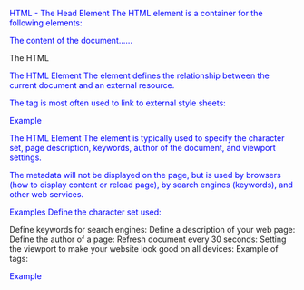 HTML - The Head Element
The HTML <head> element is a container for the following elements: <title>, <style>, <meta>, <link>, <script>, and <base>.

The HTML <head> Element
The <head> element is a container for metadata (data about data) and is placed between the <html> tag and the <body> tag.

HTML metadata is data about the HTML document. Metadata is not displayed.

Metadata typically define the document title, character set, styles, scripts, and other meta information.

The HTML <title> Element
The <title> element defines the title of the document. The title must be text-only, and it is shown in the browser's title bar or in the page's tab.

The <title> element is required in HTML documents!

The content of a page title is very important for search engine optimization (SEO)! The page title is used by search engine algorithms to decide the order when listing pages in search results.

The <title> element:

defines a title in the browser toolbar
provides a title for the page when it is added to favorites
displays a title for the page in search engine-results
So, try to make the title as accurate and meaningful as possible!

A simple HTML document:

Example
<!DOCTYPE html>
<html>
<head>
  <title>A Meaningful Page Title</title>
</head>
<body>

The content of the document......

</body>
</html>
The HTML <style> Element
The <style> element is used to define style information for a single HTML page:

Example
<style>
  body {background-color: powderblue;}
  h1 {color: red;}
  p {color: blue;}
</style>


The HTML <link> Element
The <link> element defines the relationship between the current document and an external resource.

The <link> tag is most often used to link to external style sheets:

Example
<link rel="stylesheet" href="mystyle.css">

The HTML <meta> Element
The <meta> element is typically used to specify the character set, page description, keywords, author of the document, and viewport settings.

The metadata will not be displayed on the page, but is used by browsers (how to display content or reload page), by search engines (keywords), and other web services.

Examples
Define the character set used:

<meta charset="UTF-8">
Define keywords for search engines:

<meta name="keywords" content="HTML, CSS, JavaScript">
Define a description of your web page:

<meta name="description" content="Free Web tutorials">
Define the author of a page:

<meta name="author" content="John Doe">
Refresh document every 30 seconds:

<meta http-equiv="refresh" content="30">
Setting the viewport to make your website look good on all devices:

<meta name="viewport" content="width=device-width, initial-scale=1.0">
Example of <meta> tags:

Example
<meta charset="UTF-8">
<meta name="description" content="Free Web tutorials">
<meta name="keywords" content="HTML, CSS, JavaScript">
<meta name="author" content="John Doe">
